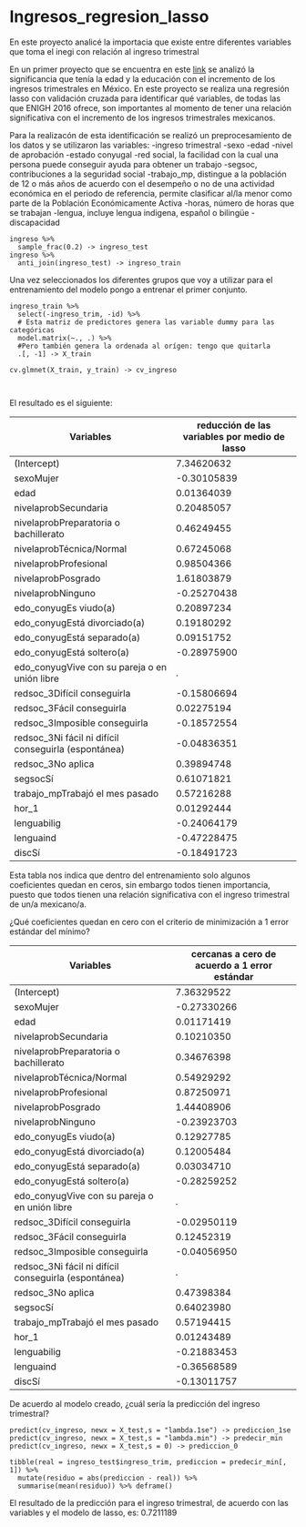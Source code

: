 # Ingresos_regresion_lasso
En este proyecto analicé la importacia que existe entre diferentes variables que toma el inegi con relación al ingreso trimestral

En un primer proyecto que se encuentra en este [link](https://github.com/ervinflx/Ervin_Portafolio) se analizó la significancia que tenía la edad y la educación con el incremento de los ingresos trimestrales en México.
En este proyecto se realiza una regresión lasso con validación cruzada para identificar qué variables, de todas las que ENIGH 2016 ofrece, son importantes al momento de tener una relación significativa con el incremento de los ingresos trimestrales mexicanos.

Para la realizacón de esta identificación se realizó un preprocesamiento de los datos y se utilizaron las variables:
-ingreso trimestral
-sexo
-edad
-nivel de aprobación
-estado conyugal
-red social, la facilidad con la cual una persona puede conseguir ayuda para obtener un trabajo
-segsoc, contribuciones a la seguridad social
-trabajo_mp, distingue a la población de 12 o más años de acuerdo con el desempeño o no de una actividad económica en el periodo de referencia, permite clasificar al/la   menor como parte de la Población Económicamente Activa
-horas, número de horas que se trabajan 
-lengua, incluye lengua indigena, español o bilingüe
-discapacidad

```
ingreso %>% 
  sample_frac(0.2) -> ingreso_test
ingreso %>% 
  anti_join(ingreso_test) -> ingreso_train
```
Una vez seleccionados los diferentes grupos que voy a utilizar para el entrenamiento del modelo pongo a entrenar el primer conjunto.

```
ingreso_train %>%
  select(-ingreso_trim, -id) %>%
  # Esta matriz de predictores genera las variable dummy para las categóricas
  model.matrix(~., .) %>%        
  #Pero también genera la ordenada al orígen: tengo que quitarla
  .[, -1] -> X_train

cv.glmnet(X_train, y_train) -> cv_ingreso
  
  
```  
El resultado es el siguiente:


| Variables | reducción de las variables por medio de lasso |
| ----------- | ----------- |
|(Intercept)             |                            7.34620632|
sexoMujer               |                            -0.30105839|
edad                    |                             0.01364039|
nivelaprobSecundaria     |                            0.20485057|
nivelaprobPreparatoria o bachillerato |               0.46249455|
nivelaprobTécnica/Normal               |              0.67245068|
nivelaprobProfesional                   |             0.98504366|
nivelaprobPosgrado                       |            1.61803879|
nivelaprobNinguno                         |          -0.25270438|
edo_conyugEs viudo(a)                      |          0.20897234|
edo_conyugEstá divorciado(a)                |         0.19180292|
edo_conyugEstá separado(a)                   |        0.09151752|
edo_conyugEstá soltero(a)                     |      -0.28975900|
edo_conyugVive con su pareja o en unión libre  |      .         |
redsoc_3Difícil conseguirla                     |    -0.15806694|
redsoc_3Fácil conseguirla                        |    0.02275194|
redsoc_3Imposible conseguirla                     |  -0.18572554|
redsoc_3Ni fácil ni difícil conseguirla (espontánea)|-0.04836351|
redsoc_3No aplica                                   | 0.39894748|
segsocSí                                             |0.61071821|
trabajo_mpTrabajó el mes pasado                  |    0.57216288|
hor_1                                             |   0.01292444|
lenguabilig                                        | -0.24064179|
lenguaind                                        |   -0.47228475|
discSí                                            |  -0.18491723|


Esta tabla nos indica que dentro del entrenamiento solo algunos coeficientes quedan en ceros, sin embargo todos tienen importancia, puesto que todos tienen una relación significativa con el ingreso trimestral de un/a mexicano/a.

¿Qué coeficientes quedan en cero con el criterio de minimización a 1 error estándar del mínimo?

| Variables | cercanas a cero de acuerdo a 1 error estándar |
| ----------- | ----------- |
|(Intercept)      |                                   7.36329522|
sexoMujer          |                                 -0.27330266|
edad                |                                 0.01171419|
nivelaprobSecundaria |                                0.10210350|
nivelaprobPreparatoria o bachillerato|                0.34676398|
nivelaprobTécnica/Normal              |               0.54929292|
nivelaprobProfesional                  |              0.87250971|
nivelaprobPosgrado                     |              1.44408906|
nivelaprobNinguno                      |             -0.23923703|
edo_conyugEs viudo(a)                  |              0.12927785|
edo_conyugEstá divorciado(a)           |              0.12005484|
edo_conyugEstá separado(a)             |              0.03034710|
edo_conyugEstá soltero(a)              |             -0.28259252|
edo_conyugVive con su pareja o en unión libre|        .         |
redsoc_3Difícil conseguirla                  |       -0.02950119|
redsoc_3Fácil conseguirla                    |        0.12452319|
redsoc_3Imposible conseguirla                |       -0.04056950|
redsoc_3Ni fácil ni difícil conseguirla (espontánea)| .         |
redsoc_3No aplica                           |         0.47398384|
segsocSí                                    |         0.64023980|
trabajo_mpTrabajó el mes pasado             |         0.57194415|
hor_1                                       |         0.01243489|
lenguabilig                                 |        -0.21883453|
lenguaind                                   |        -0.36568589|
discSí                                      |        -0.13011757|


De acuerdo al modelo creado, ¿cuál sería la predicción del ingreso trimestral?

```
predict(cv_ingreso, newx = X_test,s = "lambda.1se") -> prediccion_1se
predict(cv_ingreso, newx = X_test,s = "lambda.min") -> predecir_min
predict(cv_ingreso, newx = X_test,s = 0) -> prediccion_0

tibble(real = ingreso_test$ingreso_trim, prediccion = predecir_min[, 1]) %>% 
  mutate(residuo = abs(prediccion - real)) %>% 
  summarise(mean(residuo)) %>% deframe()
```
El resultado de la predicción para el ingreso trimestral, de acuerdo con las variables y el modelo de lasso, es: 0.7211189
